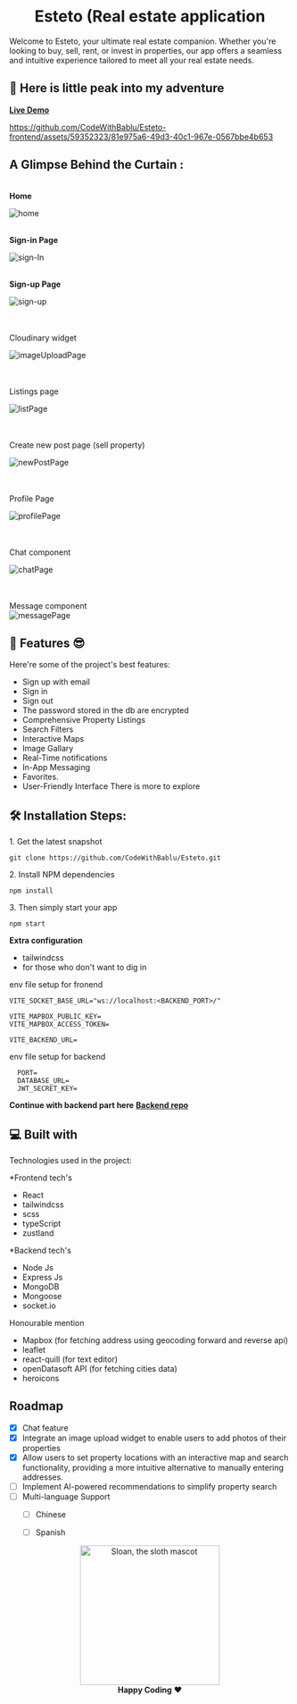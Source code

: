 <h1 id="title" align="center">Esteto (Real estate application</h1>

<p id="description">
  Welcome to Esteto, your ultimate real estate companion. Whether you're looking to buy, sell, rent, or invest in properties, our app offers a seamless and intuitive experience tailored to meet all your real estate needs.
</p>

<h2>🚀 Here is little peak into my adventure</h2>

<b>[Live Demo](https://github.com/CodeWithBablu/Esteto-frontend/assets/59352323/81e975a6-49d3-40c1-967e-0567bbe4b653)</b>

https://github.com/CodeWithBablu/Esteto-frontend/assets/59352323/81e975a6-49d3-40c1-967e-0567bbe4b653

<h2>A Glimpse Behind the Curtain :</h2>

<br><b>Home</b><br>

![home](https://github.com/CodeWithBablu/Esteto-frontend/assets/59352323/8a612fda-d48b-407e-a5d7-6c1d28646030)

<br><b> Sign-in Page </b><br>

![sign-In](https://github.com/CodeWithBablu/Esteto-frontend/assets/59352323/a3e204a4-f1e0-4066-8df7-a332dcba7f06)

<br><b> Sign-up Page </b><br>

![sign-up](https://github.com/CodeWithBablu/Esteto-frontend/assets/59352323/bbfb3456-c920-465a-a5cc-4501db2caa6c)

<br><br> Cloudinary widget </b><br>

![imageUploadPage](https://github.com/CodeWithBablu/Esteto-frontend/assets/59352323/20ab4941-8fe1-4af6-ad9b-8801498071e3)

<br><br> Listings page  </b><br>

![listPage](https://github.com/CodeWithBablu/Esteto-frontend/assets/59352323/b1ecefd6-c87d-440d-a5c5-4fd62654b10b)

<br><br> Create new post page (sell property)  </b><br>

![newPostPage](https://github.com/CodeWithBablu/Esteto-frontend/assets/59352323/e3b68990-a60e-473c-af1d-a119f3ef3b3c)

<br><br> Profile Page  </b><br>

![profilePage](https://github.com/CodeWithBablu/Esteto-frontend/assets/59352323/2bc03a97-73f8-4a4a-adff-89c8f760651c)

<br><br> Chat component  </b><br>

![chatPage](https://github.com/CodeWithBablu/Esteto-frontend/assets/59352323/824cc66b-9050-48a6-a337-c5b88d07ea88)

<br><br> Message component  </b><br>
![messagePage](https://github.com/CodeWithBablu/Esteto-frontend/assets/59352323/aed76942-9e33-4b0c-9250-6bef02512f20)


<h2>🧐 Features 😎️</h2>

Here're some of the project's best features:

- Sign up with email
- Sign in
- Sign out
- The password stored in the db are encrypted
- Comprehensive Property Listings
- Search Filters
- Interactive Maps
- Image Gallary
- Real-Time notifications
- In-App Messaging
- Favorites.
- User-Friendly Interface
There is more to explore

<h2>🛠️ Installation Steps:</h2>

<p>1. Get the latest snapshot</p>

```
git clone https://github.com/CodeWithBablu/Esteto.git
```

<p>2. Install NPM dependencies</p>

```
npm install
```

<p>3. Then simply start your app</p>

```
npm start
```

**Extra configuration**
  -  tailwindcss
  -  for those who don't want to dig in

env file setup for fronend
```
VITE_SOCKET_BASE_URL="ws://localhost:<BACKEND_PORT>/"

VITE_MAPBOX_PUBLIC_KEY=
VITE_MAPBOX_ACCESS_TOKEN=

VITE_BACKEND_URL=
```
env file setup for backend
```
  PORT=
  DATABASE_URL=
  JWT_SECRET_KEY=
```

**Continue with backend part here**
<b>[Backend repo](https://github.com/CodeWithBablu/Esteto-API.git)</b>

<h2>💻 Built with</h2>

Technologies used in the project:

*Frontend tech's
- React
- tailwindcss
- scss
- typeScript
- zustland
  
*Backend tech's
- Node Js
- Express Js
- MongoDB
- Mongoose
- socket.io

Honourable mention
- Mapbox (for fetching address using geocoding forward and reverse api)
- leaflet 
- react-quill (for text editor)
- openDatasoft API (for fetching cities data)
- heroicons


<!-- ROADMAP -->
## Roadmap

- [x] Chat feature
- [x] Integrate an image upload widget to enable users to add photos of their properties
- [x] Allow users to set property locations with an interactive map and search functionality, providing a more intuitive alternative to manually entering addresses.
- [ ] Implement AI-powered recommendations to simplify property search
- [ ] Multi-language Support
    - [ ] Chinese
    - [ ] Spanish


<p align="center">
  <img alt="Sloan, the sloth mascot" width="250px" src="https://thepracticaldev.s3.amazonaws.com/uploads/user/profile_image/31047/af153cd6-9994-4a68-83f4-8ddf3e13f0bf.jpg">
  <br>
  <strong>Happy Coding</strong> ❤️
</p>
